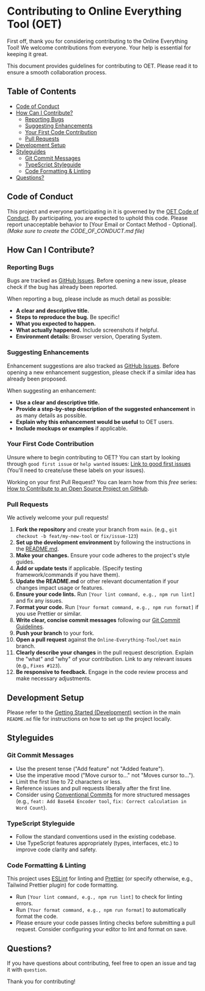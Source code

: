# Contributing to Online Everything Tool (OET)

First off, thank you for considering contributing to the Online Everything Tool! We welcome contributions from everyone. Your help is essential for keeping it great.

This document provides guidelines for contributing to OET. Please read it to ensure a smooth collaboration process.

## Table of Contents

*   [Code of Conduct](#code-of-conduct)
*   [How Can I Contribute?](#how-can-i-contribute)
    *   [Reporting Bugs](#reporting-bugs)
    *   [Suggesting Enhancements](#suggesting-enhancements)
    *   [Your First Code Contribution](#your-first-code-contribution)
    *   [Pull Requests](#pull-requests)
*   [Development Setup](#development-setup)
*   [Styleguides](#styleguides)
    *   [Git Commit Messages](#git-commit-messages)
    *   [TypeScript Styleguide](#typescript-styleguide)
    *   [Code Formatting & Linting](#code-formatting--linting)
*   [Questions?](#questions)

## Code of Conduct

This project and everyone participating in it is governed by the [OET Code of Conduct](CODE_OF_CONDUCT.md). By participating, you are expected to uphold this code. Please report unacceptable behavior to [Your Email or Contact Method - Optional]. *(Make sure to create the CODE_OF_CONDUCT.md file)*

## How Can I Contribute?

### Reporting Bugs

Bugs are tracked as [GitHub Issues](https://github.com/Online-Everything-Tool/oet/issues). Before opening a new issue, please check if the bug has already been reported.

When reporting a bug, please include as much detail as possible:

*   **A clear and descriptive title.**
*   **Steps to reproduce the bug.** Be specific!
*   **What you expected to happen.**
*   **What actually happened.** Include screenshots if helpful.
*   **Environment details:** Browser version, Operating System.

### Suggesting Enhancements

Enhancement suggestions are also tracked as [GitHub Issues](https://github.com/Online-Everything-Tool/oet/issues). Before opening a new enhancement suggestion, please check if a similar idea has already been proposed.

When suggesting an enhancement:

*   **Use a clear and descriptive title.**
*   **Provide a step-by-step description of the suggested enhancement** in as many details as possible.
*   **Explain why this enhancement would be useful** to OET users.
*   **Include mockups or examples** if applicable.

### Your First Code Contribution

Unsure where to begin contributing to OET? You can start by looking through `good first issue` or `help wanted` issues: [Link to good first issues](https://github.com/Online-Everything-Tool/oet/labels/good%20first%20issue) (You'll need to create/use these labels on your issues).

Working on your first Pull Request? You can learn how from this *free* series: [How to Contribute to an Open Source Project on GitHub](https://egghead.io/courses/how-to-contribute-to-an-open-source-project-on-github).

### Pull Requests

We actively welcome your pull requests!

1.  **Fork the repository** and create your branch from `main`. (e.g., `git checkout -b feat/my-new-tool` or `fix/issue-123`)
2.  **Set up the development environment** by following the instructions in the [README.md](README.md#getting-started-development).
3.  **Make your changes.** Ensure your code adheres to the project's style guides.
4.  **Add or update tests** if applicable. (Specify testing framework/commands if you have them).
5.  **Update the README.md** or other relevant documentation if your changes impact usage or features.
6.  **Ensure your code lints.** Run `[Your lint command, e.g., npm run lint]` and fix any issues.
7.  **Format your code.** Run `[Your format command, e.g., npm run format]` if you use Prettier or similar.
8.  **Write clear, concise commit messages** following our [Git Commit Guidelines](#git-commit-messages).
9.  **Push your branch** to your fork.
10. **Open a pull request** against the `Online-Everything-Tool/oet` `main` branch.
11. **Clearly describe your changes** in the pull request description. Explain the "what" and "why" of your contribution. Link to any relevant issues (e.g., `Fixes #123`).
12. **Be responsive to feedback.** Engage in the code review process and make necessary adjustments.

## Development Setup

Please refer to the [Getting Started (Development)](README.md#getting-started-development) section in the main `README.md` file for instructions on how to set up the project locally.

## Styleguides

### Git Commit Messages

*   Use the present tense ("Add feature" not "Added feature").
*   Use the imperative mood ("Move cursor to..." not "Moves cursor to...").
*   Limit the first line to 72 characters or less.
*   Reference issues and pull requests liberally after the first line.
*   Consider using [Conventional Commits](https://www.conventionalcommits.org/en/v1.0.0/) for more structured messages (e.g., `feat: Add Base64 Encoder tool`, `fix: Correct calculation in Word Count`).

### TypeScript Styleguide

*   Follow the standard conventions used in the existing codebase.
*   Use TypeScript features appropriately (types, interfaces, etc.) to improve code clarity and safety.

### Code Formatting & Linting

This project uses [ESLint](https://eslint.org/) for linting and [Prettier](https://prettier.io/) (or specify otherwise, e.g., Tailwind Prettier plugin) for code formatting.

*   Run `[Your lint command, e.g., npm run lint]` to check for linting errors.
*   Run `[Your format command, e.g., npm run format]` to automatically format the code.
*   Please ensure your code passes linting checks before submitting a pull request. Consider configuring your editor to lint and format on save.

## Questions?

If you have questions about contributing, feel free to open an issue and tag it with `question`.

Thank you for contributing!